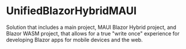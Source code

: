 # UnifiedBlazorHybridMAUI
Solution that includes a main project, MAUI Blazor Hybrid project, and Blazor WASM project, that allows for a true "write once" experience for developing Blazor apps for mobile devices and the web.
